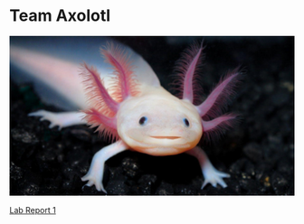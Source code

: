 # Team Axolotl
![Image](Axolotl.jpg)

[Lab Report 1](https://dfigueroag.github.io/cse15l-lab-reports/lab-report-1-week-2.html)